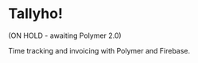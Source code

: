 Tallyho!
=======

(ON HOLD - awaiting Polymer 2.0)

Time tracking and invoicing with Polymer and Firebase.
